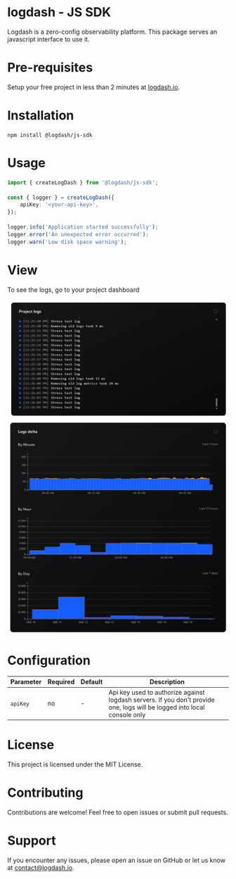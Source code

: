 # logdash - JS SDK

Logdash is a zero-config observability platform. This package serves an javascript interface to use it.

# Pre-requisites

Setup your free project in less than 2 minutes at [logdash.io](https://logdash.io/).

# Installation

```
npm install @logdash/js-sdk
```

# Usage

```typescript
import { createLogDash } from '@logdash/js-sdk';

const { logger } = createLogDash({
	apiKey: '<your-api-key>',
});

logger.info('Application started successfully');
logger.error('An unexpected error occurred');
logger.warn('Low disk space warning');
```

# View

To see the logs, go to your project dashboard

![logs](docs/logs.png)
![delta](docs/delta.png)

# Configuration

| Parameter | Required | Default | Description                                                                                                              |
| --------- | -------- | ------- | ------------------------------------------------------------------------------------------------------------------------ |
| `apiKey`  | no       | -       | Api key used to authorize against logdash servers. If you don't provide one, logs will be logged into local console only |

# License

This project is licensed under the MIT License.

# Contributing

Contributions are welcome! Feel free to open issues or submit pull requests.

# Support

If you encounter any issues, please open an issue on GitHub or let us know at [contact@logdash.io](mailto:contact@logdash.io).
